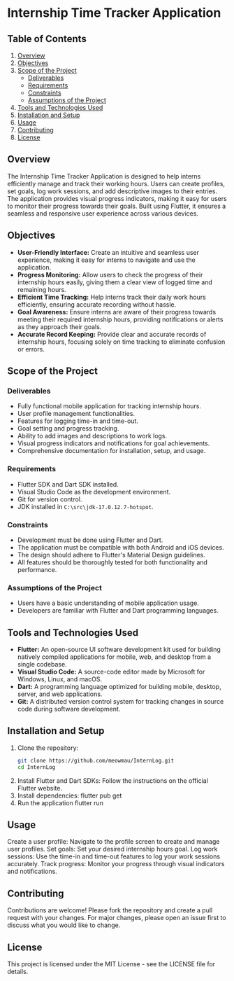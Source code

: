 # Internship Time Tracker Application

## Table of Contents
1. [Overview](#overview)
2. [Objectives](#objectives)
3. [Scope of the Project](#scope-of-the-project)
   - [Deliverables](#deliverables)
   - [Requirements](#requirements)
   - [Constraints](#constraints)
   - [Assumptions of the Project](#assumptions-of-the-project)
4. [Tools and Technologies Used](#tools-and-technologies-used)
5. [Installation and Setup](#installation-and-setup)
6. [Usage](#usage)
7. [Contributing](#contributing)
8. [License](#license)

## Overview
The Internship Time Tracker Application is designed to help interns efficiently manage and track their working hours. Users can create profiles, set goals, log work sessions, and add descriptive images to their entries. The application provides visual progress indicators, making it easy for users to monitor their progress towards their goals. Built using Flutter, it ensures a seamless and responsive user experience across various devices.

## Objectives
- **User-Friendly Interface:** Create an intuitive and seamless user experience, making it easy for interns to navigate and use the application.
- **Progress Monitoring:** Allow users to check the progress of their internship hours easily, giving them a clear view of logged time and remaining hours.
- **Efficient Time Tracking:** Help interns track their daily work hours efficiently, ensuring accurate recording without hassle.
- **Goal Awareness:** Ensure interns are aware of their progress towards meeting their required internship hours, providing notifications or alerts as they approach their goals.
- **Accurate Record Keeping:** Provide clear and accurate records of internship hours, focusing solely on time tracking to eliminate confusion or errors.

## Scope of the Project

### Deliverables
- Fully functional mobile application for tracking internship hours.
- User profile management functionalities.
- Features for logging time-in and time-out.
- Goal setting and progress tracking.
- Ability to add images and descriptions to work logs.
- Visual progress indicators and notifications for goal achievements.
- Comprehensive documentation for installation, setup, and usage.

### Requirements
- Flutter SDK and Dart SDK installed.
- Visual Studio Code as the development environment.
- Git for version control.
- JDK installed in `C:\src\jdk-17.0.12.7-hotspot`.

### Constraints
- Development must be done using Flutter and Dart.
- The application must be compatible with both Android and iOS devices.
- The design should adhere to Flutter's Material Design guidelines.
- All features should be thoroughly tested for both functionality and performance.

### Assumptions of the Project
- Users have a basic understanding of mobile application usage.
- Developers are familiar with Flutter and Dart programming languages.

## Tools and Technologies Used
- **Flutter:** An open-source UI software development kit used for building natively compiled applications for mobile, web, and desktop from a single codebase.
- **Visual Studio Code:** A source-code editor made by Microsoft for Windows, Linux, and macOS.
- **Dart:** A programming language optimized for building mobile, desktop, server, and web applications.
- **Git:** A distributed version control system for tracking changes in source code during software development.

## Installation and Setup

1. Clone the repository:
   ```sh
   git clone https://github.com/meowmau/InternLog.git
   cd InternLog

2. Install Flutter and Dart SDKs: Follow the instructions on the official Flutter website.
3. Install dependencies:
   flutter pub get
4. Run the application
   flutter run

## Usage
Create a user profile: Navigate to the profile screen to create and manage user profiles.
Set goals: Set your desired internship hours goal.
Log work sessions: Use the time-in and time-out features to log your work sessions accurately.
Track progress: Monitor your progress through visual indicators and notifications.

## Contributing
Contributions are welcome! Please fork the repository and create a pull request with your changes. For major changes, please open an issue first to discuss what you would like to change.

## License
This project is licensed under the MIT License - see the LICENSE file for details.

